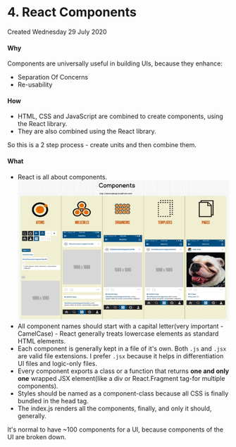 # 4. React Components
Created Wednesday 29 July 2020

#### Why
Components are universally useful in building UIs, because they enhance:
* Separation Of Concerns
* Re-usability

#### How
* HTML, CSS and JavaScript are combined to create components, using the React library.
* They are also combined using the React library.

So this is a 2 step process - create units and then combine them.

#### What
* React is all about components.
![](/assets/3_React_Components-image-1.png)
* All component names should start with a capital letter(very important - CamelCase) - React generally treats lowercase elements as standard HTML elements.
* Each component is generally kept in a file of it's own. Both `.js` and `.jsx` are valid file extensions. I prefer `.jsx` because it helps in differentiation UI files and logic-only files.
* Every component exports a class or a function that returns **one and only one** wrapped JSX element(like a div or React.Fragment tag-for multiple components).
* Styles should be named as a component-class because all CSS is finally bundled in the head tag.
* The index.js renders all the components, finally, and only it should, generally.


It's normal to have ~100 components for a UI, because components of the UI are broken down.

